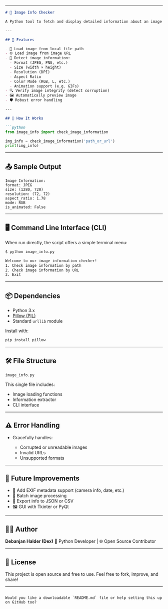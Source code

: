 
---

````markdown
# 📸 Image Info Checker

A Python tool to fetch and display detailed information about an image from either a **local path** or **URL**. Handy for checking image format, size, resolution, and more!

---

## 🚀 Features

- 📂 Load image from local file path  
- 🌐 Load image from image URL  
- 🧠 Detect image information:
  - Format (JPEG, PNG, etc.)
  - Size (width × height)
  - Resolution (DPI)
  - Aspect Ratio
  - Color Mode (RGB, L, etc.)
  - Animation support (e.g. GIFs)
- 🔍 Verify image integrity (detect corruption)
- 🖼 Automatically preview image
- 🛡 Robust error handling

---

## 🧠 How It Works

```python
from image_info import check_image_information

img_info = check_image_information('path_or_url')
print(img_info)
````

---

## 📤 Sample Output

```
Image Information:
format: JPEG
size: (1280, 720)
resolution: (72, 72)
aspect_ratio: 1.78
mode: RGB
is_animated: False
```

---

## 🖥 Command Line Interface (CLI)

When run directly, the script offers a simple terminal menu:

```bash
$ python image_info.py

Welcome to our image information checker!
1. Check image information by path
2. Check image information by URL
3. Exit
```

---

## 📦 Dependencies

* Python 3.x
* [Pillow (PIL)](https://pillow.readthedocs.io/en/stable/)
* Standard `urllib` module

Install with:

```bash
pip install pillow
```

---

## 🛠 File Structure

```
image_info.py
```

This single file includes:

* Image loading functions
* Information extractor
* CLI interface

---

## ⚠️ Error Handling

* Gracefully handles:

  * Corrupted or unreadable images
  * Invalid URLs
  * Unsupported formats

---

## 🌱 Future Improvements

* 📸 Add EXIF metadata support (camera info, date, etc.)
* 📁 Batch image processing
* 💾 Export info to JSON or CSV
* 🖼 GUI with Tkinter or PyQt

---

## 👨‍💻 Author

**Debanjan Halder (Dex)**
🔧 Python Developer | 🌐 Open Source Contributor

---

## 📄 License

This project is open source and free to use.
Feel free to fork, improve, and share!

---

```

Would you like a downloadable `README.md` file or help setting this up on GitHub too?
```
